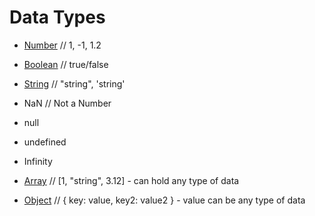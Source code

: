 Data Types
==========

- [Number](numbers.md)    // 1, -1, 1.2
- [Boolean](boolean.md)   // true/false
- [String](strings.md)    // "string", 'string'

- NaN       // Not a Number
- null
- undefined
- Infinity

- [Array](arrays.md)     // [1, "string", 3.12] - can hold any type of data
- [Object](objects.md)   // { key: value, key2: value2 } - value can be any type of data
